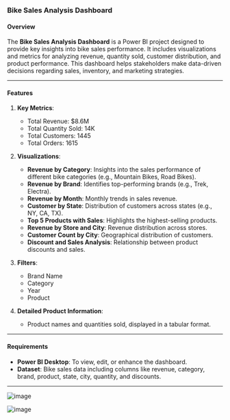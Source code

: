 ### Bike Sales Analysis Dashboard

#### **Overview**
The **Bike Sales Analysis Dashboard** is a Power BI project designed to provide key insights into bike sales performance. It includes visualizations and metrics for analyzing revenue, quantity sold, customer distribution, and product performance. This dashboard helps stakeholders make data-driven decisions regarding sales, inventory, and marketing strategies.

---

#### **Features**
1. **Key Metrics**:
   - Total Revenue: $8.6M
   - Total Quantity Sold: 14K
   - Total Customers: 1445
   - Total Orders: 1615

2. **Visualizations**:
   - **Revenue by Category**: Insights into the sales performance of different bike categories (e.g., Mountain Bikes, Road Bikes).
   - **Revenue by Brand**: Identifies top-performing brands (e.g., Trek, Electra).
   - **Revenue by Month**: Monthly trends in sales revenue.
   - **Customer by State**: Distribution of customers across states (e.g., NY, CA, TX).
   - **Top 5 Products with Sales**: Highlights the highest-selling products.
   - **Revenue by Store and City**: Revenue distribution across stores.
   - **Customer Count by City**: Geographical distribution of customers.
   - **Discount and Sales Analysis**: Relationship between product discounts and sales.

3. **Filters**:
   - Brand Name
   - Category
   - Year
   - Product

4. **Detailed Product Information**:
   - Product names and quantities sold, displayed in a tabular format.

---

#### **Requirements**
- **Power BI Desktop**: To view, edit, or enhance the dashboard.
- **Dataset**: Bike sales data including columns like revenue, category, brand, product, state, city, quantity, and discounts.

---
![image](https://github.com/user-attachments/assets/c5465c51-d91a-4858-a0a4-40e995ba3511)

![image](https://github.com/user-attachments/assets/f33199d7-36fd-41e7-945a-9f719fb81d85)
